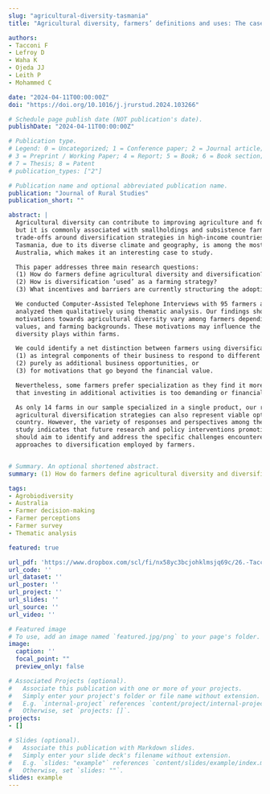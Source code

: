 ```yaml
---
slug: "agricultural-diversity-tasmania"
title: "Agricultural diversity, farmers’ definitions and uses: The case of Tasmanian farms"

authors:
- Tacconi F
- Lefroy D
- Waha K
- Ojeda JJ
- Leith P
- Mohammed C

date: "2024-04-11T00:00:00Z"
doi: "https://doi.org/10.1016/j.jrurstud.2024.103266"

# Schedule page publish date (NOT publication's date).
publishDate: "2024-04-11T00:00:00Z"

# Publication type.
# Legend: 0 = Uncategorized; 1 = Conference paper; 2 = Journal article;
# 3 = Preprint / Working Paper; 4 = Report; 5 = Book; 6 = Book section;
# 7 = Thesis; 8 = Patent
# publication_types: ["2"]

# Publication name and optional abbreviated publication name.
publication: "Journal of Rural Studies"
publication_short: ""

abstract: |
  Agricultural diversity can contribute to improving agriculture and food systems sustainability, 
  but it is commonly associated with smallholdings and subsistence farming. The drivers and 
  trade-offs around diversification strategies in high-income countries remain poorly understood. 
  Tasmania, due to its diverse climate and geography, is among the most agro-diverse regions in 
  Australia, which makes it an interesting case to study.

  This paper addresses three main research questions:  
  (1) How do farmers define agricultural diversity and diversification?  
  (2) How is diversification ‘used’ as a farming strategy?  
  (3) What incentives and barriers are currently structuring the adoption of these strategies?

  We conducted Computer-Assisted Telephone Interviews with 95 farmers across Tasmania and 
  analyzed them qualitatively using thematic analysis. Our findings show that attitudes and 
  motivations towards agricultural diversity vary among farmers depending on personal experiences, 
  values, and farming backgrounds. These motivations may influence the role that agricultural 
  diversity plays within farms.

  We could identify a net distinction between farmers using diversification strategies:  
  (1) as integral components of their business to respond to different needs and purposes,  
  (2) purely as additional business opportunities, or  
  (3) for motivations that go beyond the financial value.  

  Nevertheless, some farmers prefer specialization as they find it more profitable or consider 
  that investing in additional activities is too demanding or financially risky. 

  As only 14 farms in our sample specialized in a single product, our results suggest that 
  agricultural diversification strategies can also represent viable options in a high-income 
  country. However, the variety of responses and perspectives among the participants of this 
  study indicates that future research and policy interventions promoting agricultural diversity 
  should aim to identify and address the specific challenges encountered by the different 
  approaches to diversification employed by farmers.


# Summary. An optional shortened abstract.
summary: (1) How do farmers define agricultural diversity and diversification? 2) How is diversification ‘used’ as a farming strategy? and 3) What incentives and barriers are currently structuring the adoption of these strategies?

tags:
- Agrobiodiversity
- Australia
- Farmer decision-making
- Farmer perceptions
- Farmer survey
- Thematic analysis

featured: true

url_pdf: 'https://www.dropbox.com/scl/fi/nx58yc3bcjohklmsjq69c/26.-Tacconi-et-al.-2024-JRS.pdf?rlkey=la77qe5u98kzhil5yqzrhfqk5&st=9333v9u1&dl=0'
url_code: ''
url_dataset: ''
url_poster: ''
url_project: ''
url_slides: ''
url_source: ''
url_video: ''

# Featured image
# To use, add an image named `featured.jpg/png` to your page's folder. 
image:
  caption: ''
  focal_point: ""
  preview_only: false

# Associated Projects (optional).
#   Associate this publication with one or more of your projects.
#   Simply enter your project's folder or file name without extension.
#   E.g. `internal-project` references `content/project/internal-project/index.md`.
#   Otherwise, set `projects: []`.
projects:
- []

# Slides (optional).
#   Associate this publication with Markdown slides.
#   Simply enter your slide deck's filename without extension.
#   E.g. `slides: "example"` references `content/slides/example/index.md`.
#   Otherwise, set `slides: ""`.
slides: example
---
```

